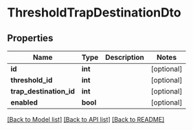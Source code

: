 # ThresholdTrapDestinationDto

## Properties
Name | Type | Description | Notes
------------ | ------------- | ------------- | -------------
**id** | **int** |  | [optional] 
**threshold_id** | **int** |  | [optional] 
**trap_destination_id** | **int** |  | [optional] 
**enabled** | **bool** |  | [optional] 

[[Back to Model list]](../README.md#documentation-for-models) [[Back to API list]](../README.md#documentation-for-api-endpoints) [[Back to README]](../README.md)

